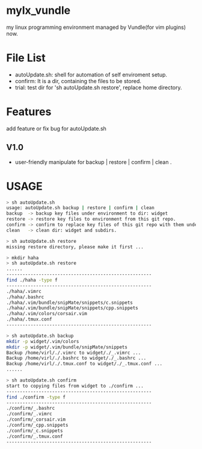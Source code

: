 # mylx_vundle
my linux programming environment managed by Vundle(for vim plugins) now.

# File List
* autoUpdate.sh: shell for automation of self enviroment setup.
* confirm: It is a dir, containing the files to be stored.
* trial: test dir for 'sh autoUpdate.sh restore', replace home directory.

# Features
add feature or fix bug for autoUpdate.sh

## V1.0
* user-friendly manipulate for backup | restore | confirm | clean .

# USAGE
```bash
> sh autoUpdate.sh
usage: autoUpdate.sh backup | restore | confirm | clean
backup  -> backup key files under environment to dir: widget
restore -> restore key files to environment from this git repo.
confirm -> confirm to replace key files of this git repo with them under dir: widget.
clean   -> clean dir: widget and subdirs.

> sh autoUpdate.sh restore
missing restore directory, please make it first ...

> mkdir haha
> sh autoUpdate.sh restore
......
------------------------------------------------------
find ./haha -type f
------------------------------------------------------
./haha/.vimrc
./haha/.bashrc
./haha/.vim/bundle/snipMate/snippets/c.snippets
./haha/.vim/bundle/snipMate/snippets/cpp.snippets
./haha/.vim/colors/corsair.vim
./haha/.tmux.conf
------------------------------------------------------

> sh autoUpdate.sh backup
mkdir -p widget/.vim/colors
mkdir -p widget/.vim/bundle/snipMate/snippets
Backup /home/virl/./.vimrc to widget/./_.vimrc ...
Backup /home/virl/./.bashrc to widget/./_.bashrc ...
Backup /home/virl/./.tmux.conf to widget/./_.tmux.conf ...
......

> sh autoUpdate.sh confirm
start to copying files from widget to ./confirm ...
------------------------------------------------------
find ./confirm -type f
------------------------------------------------------
./confirm/_.bashrc
./confirm/_.vimrc
./confirm/_corsair.vim
./confirm/_cpp.snippets
./confirm/_c.snippets
./confirm/_.tmux.conf
------------------------------------------------------

```
